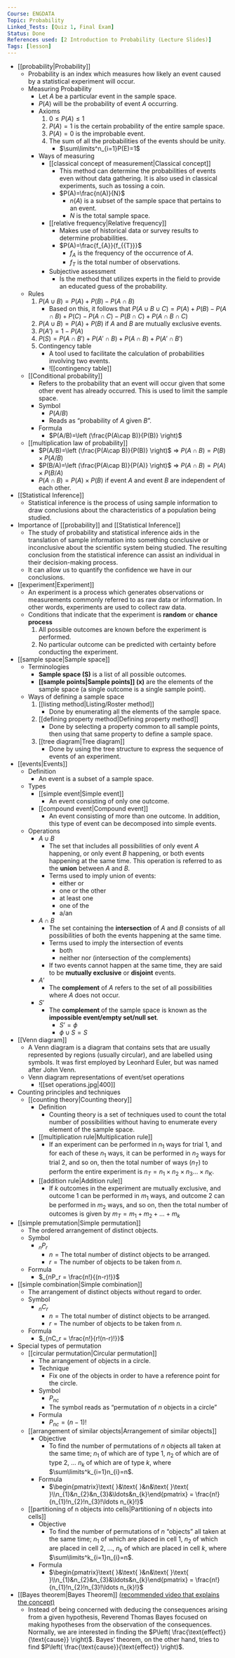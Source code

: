 ```yaml
---
Course: ENGDATA
Topic: Probability
Linked_Tests: [Quiz 1, Final Exam]
Status: Done
References used: [2 Introduction to Probability (Lecture Slides)]
Tags: [lesson]
---
```


- [[probability|Probability]]
	- Probability is an index which measures how likely an event caused by a statistical experiment will occur.
	- Measuring Probability
		- Let $A$ be a particular event in the sample space.
		- $P(A)$ will be the probability of event $A$ occurring.
		- Axioms
			1. $0\leq P(A)\leq 1$
			2. $P(A) = 1$ is the certain probability of the entire sample space.
			3. $P(A)=0$ is the improbable event.
			4. The sum of all the probabilities of the events should be unity.
				- $\sum\limits^n_{i=1}P(E)=1$
		- Ways of measuring
			- [[classical concept of measurement|Classical concept]]
				- This method can determine the probabilities of events even without data gathering. It is also used in classical experiments, such as tossing a coin.
				- $P(A)=\frac{n(A)}{N}$
					- $n(A)$ is a subset of the sample space that pertains to an event.
					- $N$ is the total sample space.
			- [[relative frequency|Relative frequency]]
				- Makes use of historical data or survey results to determine probabilities.
				- $P(A)=\frac{f_{A}}{f_{{T}}}$
					- $f_{A}$ is the frequency of the occurrence of $A$.
					- $f_{T}$ is the total number of observations.
			- Subjective assessment
				- Is the method that utilizes experts in the field to provide an educated guess of the probability.
	- Rules
		1. $P(A\cup B)=P(A)+P(B)-P(A\cap B)$
			- Based on this, it follows that $P(A\cup B\cup C)=P(A)+P(B)-P(A\cap B)+P(C)-P(A\cap C)-P(B\cap C)+P(A\cap B\cap C)$
		2. $P(A\cup B)=P(A)+P(B)$ if $A$ and $B$ are mutually exclusive events.
		3. $P(A’)=1-P(A)$
		4. $P(S)=P(A\cap B')+P(A'\cap B)+P(A\cap B)+P(A'\cap B')$
		5. Contingency table
			- A tool used to facilitate the calculation of probabilities involving two events.
			- ![[contingency table]]
	- [[Conditional probability]]
		- Refers to the probability that an event will occur given that some other event has already occurred. This is used to limit the sample space.
		- Symbol
			- $P(A/B)$
			- Reads as “probability of $A$ given $B$”.
		- Formula
			- $P(A/B)=\left (\frac{P(A\cap B)}{P(B)} \right)$
	- [[multiplication law of probability]]
		- $P(A/B)=\left (\frac{P(A\cap B)}{P(B)} \right)$ => $P(A\cap B)=P(B)\times P(A/B)$
		- $P(B/A)=\left (\frac{P(A\cap B)}{P(A)} \right)$ => $P(A\cap B)=P(A)\times P(B/A)$
		- $P(A\cap B)=P(A)\times P(B)$ if event $A$ and event $B$ are independent of each other.
- [[Statistical Inference]]
	- Statistical inference is the process of using sample information to draw conclusions about the characteristics of a population being studied.
- Importance of [[probability]] and [[Statistical Inference]]
	- The study of probability and statistical inference aids in the translation of sample information into something conclusive or inconclusive about the scientific system being studied. The resulting conclusion from the statistical inference can assist an individual in their decision-making process.
	- It can allow us to quantify the confidence we have in our conclusions.
- [[experiment|Experiment]]
	- An experiment is a process which generates observations or measurements commonly referred to as raw data or information. In other words, experiments are used to collect raw data.
	- Conditions that indicate that the experiment is **random** or **chance process**
		1. All possible outcomes are known before the experiment is performed.
		2. No particular outcome can be predicted with certainty before conducting the experiment.
- [[sample space|Sample space]]
	- Terminologies
		- **Sample space (S)** is a list of all possible outcomes.
		- **[[sample points|Sample points]] (x)** are the elements of the sample space (a single outcome is a single sample point).
	- Ways of defining a sample space
		1. [[listing method|Listing/Roster method]]
			- Done by enumerating all the elements of the sample space.
		2. [[defining property method|Defining property method]]
			- Done by selecting a property common to all sample points, then using that same property to define a sample space.
		3. [[tree diagram|Tree diagram]]
			- Done by using the tree structure to express the sequence of events of an experiment.
- [[events|Events]]
	- Definition
		- An event is a subset of a sample space.
	- Types
		- [[simple event|Simple event]]
			- An event consisting of only one outcome.
		- [[compound event|Compound event]]
			- An event consisting of more than one outcome. In addition, this type of event can be decomposed into simple events.
	- Operations
		- $A \cup B$
			- The set that includes all possibilities of only event $A$ happening, or only event $B$ happening, or both events happening at the same time. This operation is referred to as the **union** between $A$ and $B$.
			- Terms used to imply union of events:
				- either or
				- one or the other
				- at least one
				- one of the
				- a/an
		- $A \cap B$
			- The set containing the **intersection** of $A$ and $B$ consists of all possibilities of both the events happening at the same time.
			- Terms used to imply the intersection of events
				- both
				- neither nor (intersection of the complements)
			- If two events cannot happen at the same time, they are said to be **mutually exclusive** or **disjoint** events.
		- $A’$
			- The **complement** of $A$ refers to the set of all possibilities where $A$ does not occur.
		- $S’$
			- The **complement** of the sample space is known as the **impossible event/empty set/null set**.
				- $S’=\phi$
				- $\phi \cup S = S$
- [[Venn diagram]]
	- A Venn diagram is a diagram that contains sets that are usually represented by regions (usually circular), and are labelled using symbols. It was first employed by Leonhard Euler, but was named after John Venn.
	- Venn diagram representations of event/set operations
		- ![[set operations.jpg|400]]
- Counting principles and techniques
	- [[counting theory|Counting theory]]
		- Definition
			- Counting theory is a set of techniques used to count the total number of possibilities without having to enumerate every element of the sample space.
		- [[multiplication rule|Multiplication rule]]
			- If an experiment can be performed in $n_{1}$ ways for trial 1, and for each of these $n_1$ ways, it can be performed in $n_{2}$ ways for trial 2, and so on, then the total number of ways ($n_T$) to perform the entire experiment is $n_T = n_1 \times n_2 \times n_3 \ldots \times n_K$.
		- [[addition rule|Addition rule]]
			- If $k$ outcomes in the experiment are mutually exclusive, and outcome 1 can be performed in $m_1$ ways, and outcome $2$ can be performed in $m_2$ ways, and so on, then the total number of outcomes is given by $m_T=m_1+m_2+\ldots+m_k$
- [[simple premutation|Simple permutation]]
	- The ordered arrangement of distinct objects.
	- Symbol
		- $_nP_r$
			- $n = \text{The total number of distinct objects to be arranged.}$
			- $r = \text{The number of objects to be taken from } n \text{.}$
	- Formula
		- $_{nP_r = \frac{n!}{(n-r)!}}$
- [[simple combination|Simple combination]]
	- The arrangement of distinct objects without regard to order.
	- Symbol
		- $_nC_r$
			- $n = \text{The total number of distinct objects to be arranged.}$
			- $r = \text{The number of objects to be taken from } n \text{.}$
	- Formula
		- $_{nC_r = \frac{n!}{r!(n-r)!}}$
- Special types of permutation
	- [[circular permutation|Circular permutation]]
		- The arrangement of objects in a circle.
		- Technique
			- Fix one of the objects in order to have a reference point for the circle.
		- Symbol
			- $P_{nc}$
			- The symbol reads as “permutation of $n$ objects in a circle”
		- Formula
			- $P_{nc}=(n-1)!$
	- [[arrangement of similar objects|Arrangement of similar objects]]
		- Objective
			- To find the number of permutations of $n$ objects all taken at the same time; $n_1$ of which are of type 1, $n_2$ of which are of type 2, $\ldots$ $n_k$ of which are of type $k$, where $\sum\limits^k_{i=1}n_{i}=n$.
		- Formula
			- $\begin{pmatrix}\text{ }&\text{ }&n&\text{ }\text{ }\\n_{1}&n_{2}&n_{3}&\ldots&n_{k}\end{pmatrix} = \frac{n!}{n_{1}!n_{2}!n_{3}!\ldots n_{k}!}$
	- [[partitioning of n objects into cells|Partitioning of n objects into cells]]
		- Objective
			- To find the number of permutations of $n$ “objects” all taken at the same time; $n_1$ of which are placed in cell 1, $n_2$ of which are placed in cell 2, …, $n_k$ of which are placed in cell $k$, where $\sum\limits^k_{i=1}n_{i}=n$.
		- Formula
			- $\begin{pmatrix}\text{ }&\text{ }&n&\text{ }\text{ }\\n_{1}&n_{2}&n_{3}&\ldots&n_{k}\end{pmatrix} = \frac{n!}{n_{1}!n_{2}!n_{3}!\ldots n_{k}!}$
- [[Bayes theorem|Bayes Theorem]] [(recommended video that explains the concept)](https://youtu.be/HZGCoVF3YvM?feature=shared)
	- Instead of being concerned with deducing the consequences arising from a given hypothesis, Reverend Thomas Bayes focused on making hypotheses from the observation of the consequences. Normally, we are interested in finding the $P\left( \frac{\text{effect}}{\text{cause}} \right)$. Bayes’ theorem, on the other hand, tries to find $P\left( \frac{\text{cause}}{\text{effect}} \right)$.
